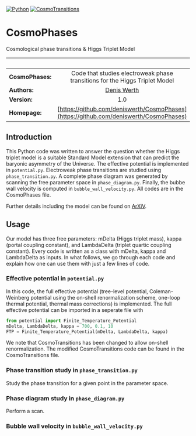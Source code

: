 [![Python](https://img.shields.io/badge/python-3.8.2-blue.svg)](https://python.org)
[![CosmoTransitions](https://img.shields.io/badge/CosmoTransitions-2.0.2-orange.svg)](https://clwainwright.github.io/CosmoTransitions/)

# CosmoPhases

Cosmological phase transitions &amp; Higgs Triplet Model

| &nbsp;        | &nbsp;           |
| ------------- |:-------------:|
|**CosmoPhases:**  | Code that studies electroweak phase transitions for the Higgs Triplet Model|
| **Authors:**  |[Denis Werth](https://github.com/deniswerth)|
| **Version:**  | 1.0|
| **Homepage:**  | [https://github.com/deniswerth/CosmoPhases](https://github.com/deniswerth/CosmoPhases)|

## Introduction
This Python code was written to answer the question whether the Higgs triplet model is a suitable Standard Model extension that can predict the baryonic asymmetry of the Universe. The effective potential is implemented in `potential.py`. Electroweak phase transitions are studied using `phase_transition.py`. A complete phase diagram was generated by scanning the free parameter space in `phase_diagram.py`. Finally, the bubbe wall velocity is computed in `bubble_wall_velocity.py`. All codes are in the CosmoPhases file.

Further details including the model can be found on [ArXiV](https://github.com/deniswerth/CosmoPhases).

## Usage
Our model has three free parameters: mDelta (Higgs triplet mass), kappa (portal coupling constant), and LambdaDelta (triplet quartic coupling constant). Every code is written as a class with mDelta, kappa and LambdaDelta as inputs. In what follows, we go through each code and explain how one can use them with just a few lines of code.

### Effective potential in `potential.py`
In this code, the full effective potential (tree-level potential, Coleman-Weinberg potential using the on-shell renormalization scheme, one-loop thermal potential, thermal mass corrections) is implemented. The full effective potential can be imported in a seperate file with

```python
from potential import Finite_Temperature_Potential
mDelta, LambdaDelta, kappa = 700, 0.1, 10
FTP = Finite_Temperature_Potential(mDelta, LambdaDelta, kappa)
```
We note that CosmoTransitions has been changed to allow on-shell renormalization. The modified CosmoTransitions code can be found in the CosmoTransitions file.

### Phase transition study in `phase_transition.py`
Study the phase transition for a given point in the parameter space.

### Phase diagram study in `phase_diagram.py`
Perform a scan.

### Bubble wall velocity in `bubble_wall_velocity.py`



